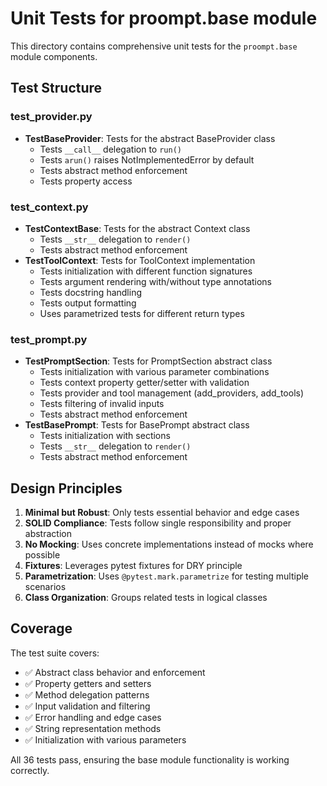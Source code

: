 # Unit Tests for proompt.base module

This directory contains comprehensive unit tests for the `proompt.base` module components.

## Test Structure

### test_provider.py
- **TestBaseProvider**: Tests for the abstract BaseProvider class
  - Tests `__call__` delegation to `run()`
  - Tests `arun()` raises NotImplementedError by default
  - Tests abstract method enforcement
  - Tests property access

### test_context.py
- **TestContextBase**: Tests for the abstract Context class
  - Tests `__str__` delegation to `render()`
  - Tests abstract method enforcement
- **TestToolContext**: Tests for ToolContext implementation
  - Tests initialization with different function signatures
  - Tests argument rendering with/without type annotations
  - Tests docstring handling
  - Tests output formatting
  - Uses parametrized tests for different return types

### test_prompt.py
- **TestPromptSection**: Tests for PromptSection abstract class
  - Tests initialization with various parameter combinations
  - Tests context property getter/setter with validation
  - Tests provider and tool management (add_providers, add_tools)
  - Tests filtering of invalid inputs
  - Tests abstract method enforcement
- **TestBasePrompt**: Tests for BasePrompt abstract class
  - Tests initialization with sections
  - Tests `__str__` delegation to `render()`
  - Tests abstract method enforcement

## Design Principles

1. **Minimal but Robust**: Only tests essential behavior and edge cases
2. **SOLID Compliance**: Tests follow single responsibility and proper abstraction
3. **No Mocking**: Uses concrete implementations instead of mocks where possible
4. **Fixtures**: Leverages pytest fixtures for DRY principle
5. **Parametrization**: Uses `@pytest.mark.parametrize` for testing multiple scenarios
6. **Class Organization**: Groups related tests in logical classes

## Coverage

The test suite covers:
- ✅ Abstract class behavior and enforcement
- ✅ Property getters and setters
- ✅ Method delegation patterns
- ✅ Input validation and filtering
- ✅ Error handling and edge cases
- ✅ String representation methods
- ✅ Initialization with various parameters

All 36 tests pass, ensuring the base module functionality is working correctly.
